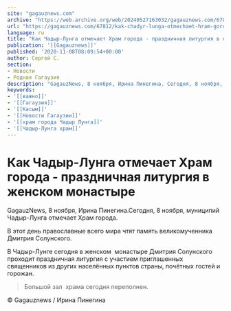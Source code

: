 ```yaml
---
site: "gagauznews.com"
archive: "https://web.archive.org/web/20240527163032/gagauznews.com/67812/kak-chadyr-lunga-otmechaet-hram-goroda-prazdnichnaya-liturgiya-v-zhenskom-monastyre.html"
url: "https://gagauznews.com/67812/kak-chadyr-lunga-otmechaet-hram-goroda-prazdnichnaya-liturgiya-v-zhenskom-monastyre.html"
language: ru
title: "Как Чадыр-Лунга отмечает Храм города - праздничная литургия в женском монастыре"
publication: '[[Gagauznews]]'
published: '2020-11-08T08:09:54+00:00'
author: Сергей С.
section:
- Новости
- Родная Гагаузия
description: "GagauzNews, 8 ноября, Ирина Пинегина. Сегодня, 8 ноября, муниципий Чадыр-Лунга отмечает Храм города. В этот день православные всего мира чтят память великомученника Дмитрия Солунского. В Чадыр-Лунге сегодня в женском монастыре Дмитрия Солунского проходит праздничная литургия с участием приглашенных священников из других населённых пунктов страны, почётных гостей и горожан. Большой зал храма сегодня переполнен. © Gagauznews / Ирина Пинегина"
keywords:
- '[[важно]]'
- '[[Гагаузия]]'
- '[[Касым]]'
- '[[Новости Гагаузии]]'
- '[[храм города Чадыр Лунга]]'
- '[[Чадыр-Лунга храм]]'
---
```


# Как Чадыр-Лунга отмечает Храм города - праздничная литургия в женском монастыре

GagauzNews, 8 ноября, Ирина Пинегина.Сегодня, 8 ноября, муниципий Чадыр-Лунга отмечает Храм города.

В этот день православные всего мира чтят память великомученника Дмитрия Солунского.

В Чадыр-Лунге сегодня в женском  монастыре Дмитрия Солунского проходит праздничная литургия с участием приглашенных священников из других населённых пунктов страны, почётных гостей и горожан.

> Большой зал  храма сегодня переполнен.

© Gagauznews / Ирина Пинегина